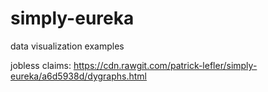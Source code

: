 # simply-eureka
data visualization examples

jobless claims: https://cdn.rawgit.com/patrick-lefler/simply-eureka/a6d5938d/dygraphs.html
